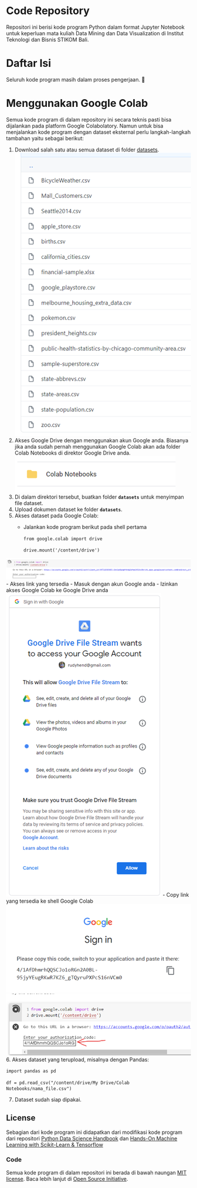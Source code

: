 # Code Repository

Repositori ini berisi kode program Python dalam format Jupyter Notebook untuk keperluan mata kuliah Data Mining dan Data Visualization di Institut Teknologi dan Bisnis STIKOM Bali.

# Daftar Isi
Seluruh kode program masih dalam proses pengerjaan. :grimacing:

# Menggunakan Google Colab
Semua kode program di dalam repository ini secara teknis pasti bisa dijalankan pada platform Google Colabolatory. Namun untuk bisa menjalankan kode program dengan dataset eksternal perlu langkah-langkah tambahan yaitu sebagai berikut:
1. Download salah satu atau semua dataset di folder [datasets](datasets).
![ss](img/ss-1.png)
2. Akses Google Drive dengan menggunakan akun Google anda. Biasanya jika anda sudah pernah menggunakan Google Colab akan ada folder Colab Notebooks di direktor Google Drive anda.
![colabnotebook](img/ss-2.png)
3. Di dalam direktori tersebut, buatkan folder **`datasets`** untuk menyimpan file dataset.
4. Upload dokumen dataset ke folder **`datasets`**. 
5. Akses dataset pada Google Colab:
    - Jalankan kode program berikut pada shell pertama

        `from google.colab import drive`
        
        `drive.mount('/content/drive')`        

![usage-1](img/ss-3.png)
    - Akses link yang tersedia
    - Masuk dengan akun Google anda
    - Izinkan akses Google Colab ke Google Drive anda
![usage-2](img/ss-4.png)
    - Copy link yang tersedia ke shell Google Colab
![usage-3](img/ss-5.png)
![usage-4](img/ss-6.png)
6. Akses dataset yang terupload, misalnya dengan Pandas:

    import pandas as pd
    
    df = pd.read_csv("/content/drive/My Drive/Colab Notebooks/nama_file.csv")

7. Dataset sudah siap dipakai.

## License
Sebagian dari kode program ini didapatkan dari modifikasi kode program dari repositori [Python Data Science Handbook](https://github.com/jakevdp/PythonDataScienceHandbook) dan [Hands-On Machine Learning with Scikit-Learn & Tensorflow](https://github.com/ageron/handson-ml)

### Code
Semua kode program di dalam repositori ini berada di bawah naungan [MIT license](LICENSE-CODE). Baca lebih lanjut di [Open Source Initiative](https://opensource.org/licenses/MIT).

